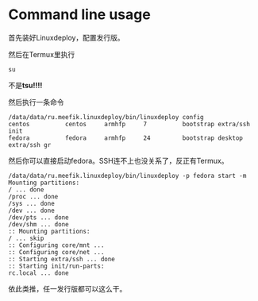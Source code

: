 # Command line usage

首先装好Linuxdeploy，配置发行版。

然后在Termux里执行

```shell
su
```

不是**tsu!!!!**

然后执行一条命令

```shell
/data/data/ru.meefik.linuxdeploy/bin/linuxdeploy config
centos          centos     armhfp     7          bootstrap extra/ssh init
fedora          fedora     armhfp     24         bootstrap desktop extra/ssh gr
```

然后你可以直接启动fedora。SSH连不上也没关系了，反正有Termux。

```shell
/data/data/ru.meefik.linuxdeploy/bin/linuxdeploy -p fedora start -m
Mounting partitions:
/ ... done
/proc ... done
/sys ... done
/dev ... done
/dev/pts ... done
/dev/shm ... done
:: Mounting partitions:
/ ... skip
:: Configuring core/mnt ...
:: Configuring core/net ...
:: Starting extra/ssh ... done
:: Starting init/run-parts:
rc.local ... done
```

依此类推，任一发行版都可以这么干。
